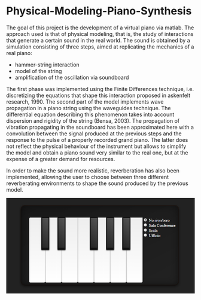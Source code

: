 # Physical-Modeling-Piano-Synthesis

The goal of this project is the development of a virtual piano via matlab.
The approach used is that of physical modeling, that is, the study of interactions that generate a certain sound in the real world.
The sound is obtained by a simulation consisting of three steps, aimed at replicating the mechanics of a real piano:
* hammer-string interaction
* model of the string
* amplification of the oscillation via soundboard

The first phase was implemented using the Finite Differences technique, i.e. discretizing the equations that shape this interaction proposed in askenfelt research, 1990.
The second part of the model implements wave propagation in a piano string using the waveguides technique.  The differential equation describing this phenomenon takes into account dispersion and rigidity of the string (Bensa, 2003).
The propagation of vibration propagating in the soundboard has been approximated here with a convolution between the signal produced at the previous steps and the response to the pulse of a properly recorded grand piano. The latter does not reflect the physical behaviour of the instrument but allows to simplify the model and obtain a piano sound very similar to the real one, but at the expense of a greater demand for resources.

In order to make the sound more realistic, reverberation has also been implemented, allowing the user to choose between three different reverberating environments to shape the sound produced by the previous model.


<p align="center">
<img src="Images/Gui Piano.PNG" alt="Gui" width="900"/>
</p>
